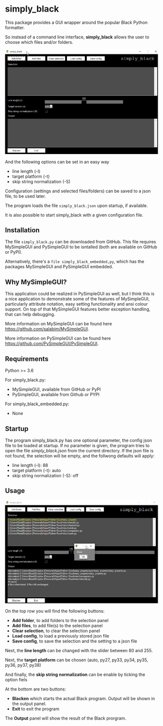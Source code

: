 # simply_black
This package provides a GUI wrapper around the popular Black Python formatter.

So instead of a command line interface, **simply_black** allows the user to choose which files and/or folders.

![image1](images/Image1.png)

And the following options can be set in an easy way
- line length (-l)
- target platform (-t)
- skip string normalization (-S)

Configuration (settings and selected files/folders) can be saved to a json file, to
be used later.

The program loads the file `simply_black.json` upon startup, if available.

It is also possible to start simply_black with a given configuration file.

Installation
------------
The file `simply_black.py` can be downloaded from GitHub. This file requires MySimpleGUI and PySimpleGUI to be isntalled (both are available on GitHub or PyPI).

Alternatively, there's a `file simply_black_embedded,py`, which has the packages MySimpleGUI and PySimpleGUI embedded.

Why MySimpleGUI?
----------------
This application could be realized in PySimpleGUI as well, but I think this is a nice application to demonstrate some
of the features of MySimpleGUI, particularly attribute notation, easy setting functionality and ansi colour support.
On top of that MySimpleGUI features better exception handling, that can help debugging.

More information on MySimpleGUI can be found here https://github.com/salabim/MySimpleGUI.

More information on PySimpleGUI can be found here https://github.com/PySimpleGUI/PySimpleGUI.


Requirements
------------
Python >= 3.6

For simply_black.py:
- MySimpleGUI, available from GitHub or PyPI
- PySimpleGUI, available from Github or PYPI

For simply_black_embedded.py:
- None

Startup
-------
The program simply_black.py has one optional parameter, the config json file to be loaded at startup.
If no parameter is given, the program tries to open the file *simply_black.json* from the current directory.
If the json file is not found, the selection will be empty, and the follwong defaults will apply:

- line length (-l): 88
- target platform (-t): auto
- skip string normalization (-S): off

Usage 
-----

![image2](images/Image2.png)

On the top row you will find the following buttons:

- **Add folder**, to add folders to the selection panel 
- **Add files**, to add file(s) to the selection panel
- **Clear selection**, to clear the selection panel
- **Load config**, to load a previously stored json file
- **Save config**, to save the selection and the setting to a json file

Next, the **line length** can be changed with the slider between 80 and 255.

Next, the **target platform** can be chosen (auto, py27, py33, py34, py35, py36, py37, py38)

And finally, the **skip string normalization** can be enable by ticking the option fiels

At the bottom are two buttons:
 - **Blacken** which starts the actual Black program. Output will be shown in the output panel.
 - **Exit** to exit the program
 
The **Output** panel will show the result of the Black prorgram.

